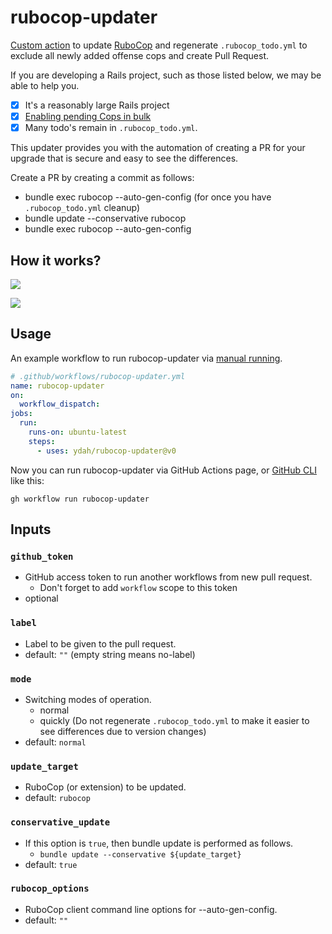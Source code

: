# rubocop-updater

[Custom action](https://docs.github.com/en//actions/creating-actions/about-custom-actions)
to update [RuboCop](https://github.com/rubocop/rubocop) and regenerate `.rubocop_todo.yml`
to exclude all newly added offense cops and create Pull Request.

If you are developing a Rails project, such as those listed below, we may be able to help you.

* [x] It's a reasonably large Rails project
* [x] [Enabling pending Cops in bulk](https://docs.rubocop.org/rubocop/versioning.html#enablingdisabling-pending-cops-in-bulk)
* [x] Many todo's remain in `.rubocop_todo.yml`.

This updater provides you with the automation of creating a PR for your upgrade that is secure and easy to see the differences.

Create a PR by creating a commit as follows:

* bundle exec rubocop --auto-gen-config (for once you have `.rubocop_todo.yml` cleanup)
* bundle update --conservative rubocop
* bundle exec rubocop --auto-gen-config

## How it works?

![](img/actions.png)

![](img/pr.png)

## Usage

An example workflow to run rubocop-updater via
[manual running](https://docs.github.com/en//actions/managing-workflow-runs/manually-running-a-workflow).

```yaml
# .github/workflows/rubocop-updater.yml
name: rubocop-updater
on:
  workflow_dispatch:
jobs:
  run:
    runs-on: ubuntu-latest
    steps:
      - uses: ydah/rubocop-updater@v0
```

Now you can run rubocop-updater via GitHub Actions page,
or [GitHub CLI](https://cli.github.com/) like this:

```
gh workflow run rubocop-updater
```

## Inputs

### `github_token`

- GitHub access token to run another workflows from new pull request.
    - Don't forget to add `workflow` scope to this token
- optional

### `label`

- Label to be given to the pull request.
- default: `""` (empty string means no-label)

### `mode`

- Switching modes of operation.
  - normal
  - quickly (Do not regenerate `.rubocop_todo.yml` to make it easier to see differences due to version changes)
- default: `normal`

### `update_target`

- RuboCop (or extension) to be updated.
- default: `rubocop`

### `conservative_update`

- If this option is `true`, then bundle update is performed as follows.
    - `bundle update --conservative ${update_target}`
- default: `true`

### `rubocop_options`

- RuboCop client command line options for --auto-gen-config.
- default: `""`
